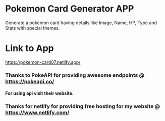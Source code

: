 # Pokemon Card Generator APP
Generate a pokemon card having details like Image, Name, HP, Type and Stats with special themes.

# Link to App
https://pokemon-card07.netlify.app/

### Thanks to PokeAPI for providing awesome endpoints @ https://pokeapi.co/
#### For using api visit their website.
### Thanks for netlify for providing free hosting for my website  @ https://www.netlify.com/
